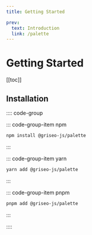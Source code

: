 ```yaml
---
title: Getting Started

prev:
  text: Introduction
  link: /palette
---
```


# Getting Started

[[toc]]

## Installation

:::: code-group

::: code-group-item npm

```sh
npm install @griseo-js/palette
```

:::

::: code-group-item yarn

```sh
yarn add @griseo-js/palette
```

:::

::: code-group-item pnpm

```sh
pnpm add @griseo-js/palette
```

:::

::::
